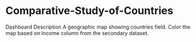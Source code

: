 # Comparative-Study-of-Countries
Dashboard Description A geographic map showing countries field. Color the map based on Income column from the secondary dataset.
